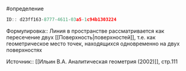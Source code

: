 #определение

```javascript
ID:: d23ff163-8777-4611-03a5-1c94b1303224
```

Формулировка:: Линия в пространстве рассматривается как пересечение двух [[Поверхность|поверхностей]], т.е. как геометрическое место точек, находящихся одновременно на двух поверхностях

Источник:: [[Ильин В.А. Аналитическая геометрия (2002)]], стр.111